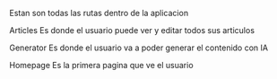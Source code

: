 Estan son todas las rutas dentro de la aplicacion

Articles
Es donde el usuario puede ver y editar todos sus articulos

Generator
Es donde el usuario va a poder generar el contenido con IA

Homepage
Es la primera pagina que ve el usuario

